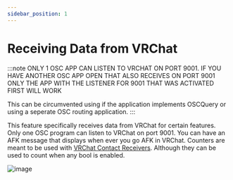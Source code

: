 ```yaml
---
sidebar_position: 1
---
```

# Receiving Data from VRChat

:::note 
ONLY 1 OSC APP CAN LISTEN TO VRCHAT ON PORT 9001. IF YOU HAVE ANOTHER OSC APP OPEN THAT ALSO RECEIVES ON PORT 9001 ONLY THE APP WITH THE LISTENER FOR 9001 THAT WAS ACTIVATED FIRST WILL WORK

This can be circumvented using if the application implements OSCQuery or using a seperate OSC routing application.
:::

This feature specifically receives data from VRChat for certain features. Only one OSC program can listen to VRChat on port 9001. You can have an AFK message that displays when ever you go AFK in VRChat. Counters are meant to be used with [VRChat Contact Receivers](https://youtu.be/LOZu6e8ozns). Although they can be used to count when any bool is enabled. 

![image](https://user-images.githubusercontent.com/101527472/226207333-1eb0f1d9-707f-4a61-8952-93b389bc9a3f.png)